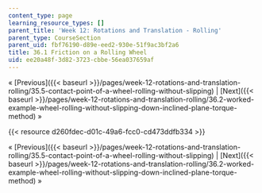 ```yaml
---
content_type: page
learning_resource_types: []
parent_title: 'Week 12: Rotations and Translation - Rolling'
parent_type: CourseSection
parent_uid: fbf76190-d89e-eed2-930e-51f9ac3bf2a6
title: 36.1 Friction on a Rolling Wheel
uid: ee20a48f-3d82-3723-cbbe-56ea037659af
---
```


« [Previous]({{< baseurl >}}/pages/week-12-rotations-and-translation-rolling/35.5-contact-point-of-a-wheel-rolling-without-slipping) | [Next]({{< baseurl >}}/pages/week-12-rotations-and-translation-rolling/36.2-worked-example-wheel-rolling-without-slipping-down-inclined-plane-torque-method) »

{{< resource d260fdec-d01c-49a6-fcc0-cd473ddfb334 >}}

« [Previous]({{< baseurl >}}/pages/week-12-rotations-and-translation-rolling/35.5-contact-point-of-a-wheel-rolling-without-slipping) | [Next]({{< baseurl >}}/pages/week-12-rotations-and-translation-rolling/36.2-worked-example-wheel-rolling-without-slipping-down-inclined-plane-torque-method) »